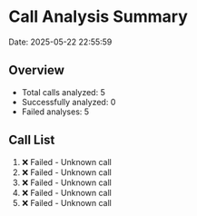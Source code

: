 # Call Analysis Summary

Date: 2025-05-22 22:55:59

## Overview

- Total calls analyzed: 5
- Successfully analyzed: 0
- Failed analyses: 5

## Call List

1. ❌ Failed - Unknown call
2. ❌ Failed - Unknown call
3. ❌ Failed - Unknown call
4. ❌ Failed - Unknown call
5. ❌ Failed - Unknown call
